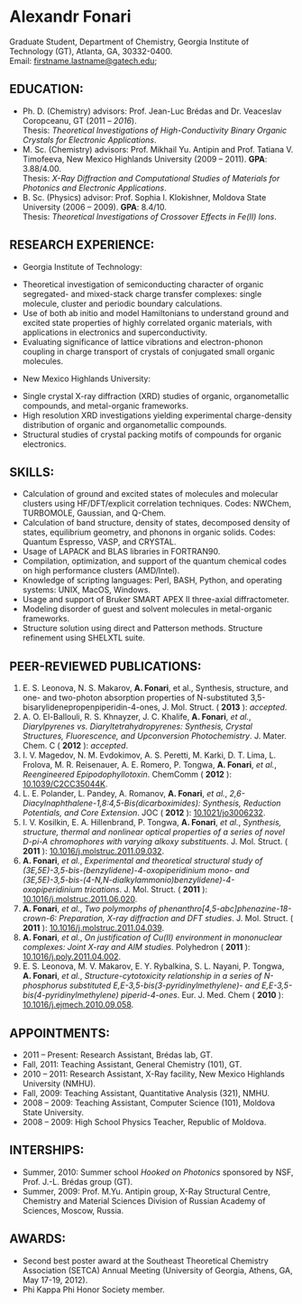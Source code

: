 # Alexandr Fonari
Graduate Student, Department of Chemistry, Georgia Institute of Technology (GT), Atlanta, GA, 30332-0400.  
Email: firstname.lastname@gatech.edu;

## EDUCATION:
 
 * Ph. D. (Chemistry) advisors: Prof. Jean-Luc Brédas and Dr. Veaceslav Coropceanu, GT (2011 – *2016*).  
Thesis: *Theoretical Investigations of High-Conductivity Binary Organic Crystals for Electronic Applications*.
 * M. Sc. (Chemistry) advisors: Prof. Mikhail Yu. Antipin and Prof. Tatiana V. Timofeeva, New Mexico Highlands University (2009 – 2011). **GPA**: 3.88/4.00.  
Thesis: *X-Ray Diffraction and Computational Studies of Materials for Photonics and Electronic Applications*.
 * B. Sc. (Physics) advisor: Prof. Sophia I. Klokishner, Moldova State University (2006 – 2009). **GPA**: 8.4/10.  
Thesis: *Theoretical Investigations of Crossover Effects in Fe(II) Ions*. 

## RESEARCH EXPERIENCE:

 * Georgia Institute of Technology:
  - Theoretical investigation of semiconducting character of organic segregated- and mixed-stack charge transfer complexes: single molecule, cluster and periodic boundary calculations. 
  - Use of both ab initio and model Hamiltonians to understand ground and excited state properties of highly correlated organic materials, with applications in electronics and superconductivity.
  - Evaluating significance of lattice vibrations and electron-phonon coupling in charge transport of crystals of conjugated small organic molecules.
 * New Mexico Highlands University:
  - Single crystal X-ray diffraction (XRD) studies of organic, organometallic compounds, and metal-organic frameworks. 
  - High resolution XRD investigations yielding experimental charge-density distribution of organic and organometallic compounds.
  - Structural studies of crystal packing motifs of compounds for organic electronics.

## SKILLS:

 * Calculation of ground and excited states of molecules and molecular clusters using HF/DFT/explicit correlation techniques. Codes: NWChem, TURBOMOLE, Gaussian, and Q-Chem.
 * Calculation of band structure, density of states, decomposed density of states, equilibrium geometry, and phonons in organic solids. Codes: Quantum Espresso, VASP, and CRYSTAL.
 * Usage of LAPACK and BLAS libraries in FORTRAN90.
 * Compilation, optimization, and support of the quantum chemical codes on high performance clusters (AMD/Intel).
 * Knowledge of scripting languages: Perl, BASH, Python, and operating systems: UNIX, MacOS, Windows.
 * Usage and support of Bruker SMART APEX II three-axial diffractometer.
 * Modeling disorder of guest and solvent molecules in metal-organic frameworks.
 * Structure solution using direct and Patterson methods. Structure refinement using SHELXTL suite.

## PEER-REVIEWED PUBLICATIONS:

1. E. S. Leonova, N. S. Makarov, **A. Fonari**, et al., Synthesis, structure, and one- and two-photon absorption properties of N-substituted 3,5-bisarylidenepropenpiperidin-4-ones, J. Mol. Struct. ( **2013** ): *accepted*.
1. A. O. El-Ballouli, R. S. Khnayzer, J. C. Khalife, **A. Fonari**, *et al.*, *Diarylpyrenes vs. Diaryltetrahydropyrenes: Synthesis, Crystal Structures, Fluorescence, and Upconversion Photochemistry*. J. Mater. Chem. C ( **2012** ): *accepted*.
1. I. V. Magedov, N. M. Evdokimov, A. S. Peretti, M. Karki, D. T. Lima, L. Frolova, M. R. Reisenauer, A. E. Romero, P. Tongwa, **A. Fonari**, *et al.*, *Reengineered Epipodophyllotoxin*. ChemComm ( **2012** ): [10.1039/C2CC35044K](http://dx.doi.org/10.1039/C2CC35044K).
1. L. E. Polander, L. Pandey, A. Romanov, **A. Fonari**, *et al.*, *2,6-Diacylnaphthalene-1,8:4,5-Bis(dicarboximides): Synthesis, Reduction Potentials, and Core Extension*. JOC ( **2012** ): [10.1021/jo3006232](http://dx.doi.org/10.1021/jo3006232).
1. I. V. Kosilkin, E. A. Hillenbrand, P. Tongwa, **A. Fonari**, *et al.*, *Synthesis, structure, thermal and nonlinear optical properties of a series of novel D-pi-A chromophores with varying alkoxy substituents*. J. Mol. Struct. ( **2011** ): [10.1016/j.molstruc.2011.09.032](http://dx.doi.org/10.1016/j.molstruc.2011.09.032).
1. **A. Fonari**, *et al.*, *Experimental and theoretical structural study of (3E,5E)-3,5-bis-(benzylidene)-4-oxopiperidinium mono- and (3E,5E)-3,5-bis-(4-N,N-dialkylammonio)benzylidene)-4-oxopiperidinium trications*. J. Mol. Struct. ( **2011** ): [10.1016/j.molstruc.2011.06.020](http://dx.doi.org/10.1016/j.molstruc.2011.06.020).
1. **A. Fonari**, *et al.*, *Two polymorphs of phenanthro[4,5-abc]phenazine-18-crown-6: Preparation, X-ray diffraction and DFT studies*. J. Mol. Struct. ( **2011** ): [10.1016/j.molstruc.2011.04.039](http://dx.doi.org/10.1016/j.molstruc.2011.04.039).
1. **A. Fonari**, *et al.*, *On justification of Cu(II) environment in mononuclear complexes: Joint X-ray and AIM studies*. Polyhedron ( **2011** ): [10.1016/j.poly.2011.04.002](http://dx.doi.org/10.1016/j.poly.2011.04.002).
1. E. S. Leonova, M. V. Makarov, E. Y. Rybalkina, S. L. Nayani, P. Tongwa, **A. Fonari**, *et al.*, *Structure-cytotoxicity relationship in a series of N-phosphorus substituted E,E-3,5-bis(3-pyridinylmethylene)- and E,E-3,5-bis(4-pyridinylmethylene) piperid-4-ones*. Eur. J. Med. Chem ( **2010** ): [10.1016/j.ejmech.2010.09.058](http://dx.doi.org/10.1016/j.ejmech.2010.09.058).

## APPOINTMENTS:

 * 2011 – Present: Research Assistant, Brédas lab, GT.
 * Fall, 2011: Teaching Assistant, General Chemistry (101), GT.
 * 2010 – 2011: Research Assistant, X-Ray facility, New Mexico Highlands University (NMHU).
 * Fall, 2009: Teaching Assistant, Quantitative Analysis (321), NMHU.
 * 2008 – 2009: Teaching Assistant, Computer Science (101), Moldova State University.
 * 2008 – 2009: High School Physics Teacher, Republic of Moldova.

## INTERSHIPS:

 * Summer, 2010: Summer school *Hooked on Photonics* sponsored by NSF, Prof. J.-L. Brédas group (GT).
 * Summer, 2009: Prof. M.Yu. Antipin group, X-Ray Structural Centre, Chemistry and Material Sciences Division of Russian Academy of Sciences, Moscow, Russia.

## AWARDS:

 * Second best poster award at the Southeast Theoretical Chemistry Association (SETCA) Annual Meeting (University of Georgia, Athens, GA, May 17-19, 2012).
 * Phi Kappa Phi Honor Society member.

